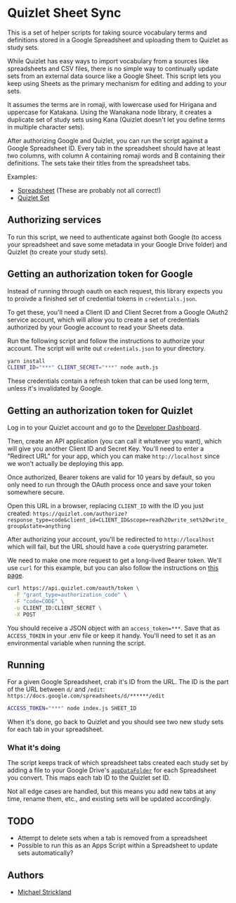 # Quizlet Sheet Sync

This is a set of helper scripts for taking source vocabulary terms and definitions stored in a Google Spreadsheet and uploading them to Quizlet as study sets.

While Quizlet has easy ways to import vocabulary from a sources like spreadsheets and CSV files, there is no simple way to continually update sets from an external data source like a Google Sheet. This script lets you keep using Sheets as the primary mechanism for editing and adding to your sets.

It assumes the terms are in romaji, with lowercase used for Hirigana and uppercase for Katakana. Using the Wanakana node library, it creates a duplicate set of study sets using Kana (Quizlet doesn't let you define terms in multiple character sets).

After authorizing Google and Quizlet, you can run the script against a Google Spreadsheet ID. Every tab in the spreadsheet should have at least two columns, with column A containing romaji words and B containing their definitions. The sets take their titles from the spreadsheet tabs.

Examples:
* [Spreadsheet](https://docs.google.com/spreadsheets/d/1icfsh65_1dCcBFHBlaISUdicT_fi7WxFvt-S5U9Ytq8/edit#gid=825944134) (These are probably not all correct!)
* [Quizlet Set](https://quizlet.com/252052538/time-kana-flash-cards/)

## Authorizing services

To run this script, we need to authenticate against both Google (to access your spreadsheet and save some metadata in your Google Drive folder) and Quizlet (to create your study sets).

## Getting an authorization token for Google

Instead of running through oauth on each request, this library expects you to proivde a finished set of credential tokens in `credentials.json`.

To get these, you'll need a Client ID and Client Secret from a Google OAuth2 service account, which will allow you to create a set of credentials authorized by your Google account to read your Sheets data.

Run the following script and follow the instructions to authorize your account. The script will write out `credentials.json` to your directory.

```bash
yarn install
CLIENT_ID="***" CLIENT_SECRET="***" node auth.js
```

These credentials contain a refresh token that can be used long term, unless it's invalidated by Google.

## Getting an authorization token for Quizlet

Log in to your Quizlet account and go to the [Developer Dashboard](https://quizlet.com/api-dashboard).

Then, create an API application (you can call it whatever you want), which will give you another Client ID and Secret Key. You'll need to enter a "Redirect URL" for your app, which you can make `http://localhost` since we won't actually be deploying this app.

Once authorized, Bearer tokens are valid for 10 years by default, so you only need to run through the OAuth process once and save your token somewhere secure.

Open this URL in a browser, replacing `CLIENT_ID` with the ID you just created: `https://quizlet.com/authorize?response_type=code&client_id=CLIENT_ID&scope=read%20write_set%20write_group&state=anything`

After authorizing your account, you'll be redirected to `http://localhost` which will fail, but the URL should have a `code` querystring parameter. 

We need to make one more request to get a long-lived Bearer token. We'll use `curl` for this example, but you can also follow the instructions on [this page](https://quizlet.com/api/2.0/docs/authorization-code-flow).

```bash
curl https://api.quizlet.com/oauth/token \
  -F "grant_type=authorization_code" \
  -F "code=CODE" \
  -u CLIENT_ID:CLIENT_SECRET \
  -X POST
```

You should receive a JSON object with an `access_token=***`. Save that as `ACCESS_TOKEN` in your .env file or keep it handy. You'll need to set it as an environmental variable when running the script.

## Running

For a given Google Spreadsheet, crab it's ID from the URL. The ID is the part of the URL between `d/` and `/edit`: `https://docs.google.com/spreadsheets/d/******/edit`

```bash
ACCESS_TOKEN="***" node index.js SHEET_ID
```

When it's done, go back to Quizlet and you should see two new study sets for each tab in your spreadsheet.

### What it's doing

The script keeps track of which spreadsheet tabs created each study set by adding a file to your Google Drive's [`appDataFolder`](https://developers.google.com/drive/v3/web/appdata) for each Spreadsheet you convert. This maps each tab ID to the Quizlet set ID.

Not all edge cases are handled, but this means you add new tabs at any time, rename them, etc., and existing sets will be updated accordingly.

## TODO
* Attempt to delete sets when a tab is removed from a spreadsheet
* Possible to run this as an Apps Script within a Spreadsheet to update sets automatically?

## Authors
* [Michael Strickland](https://twitter.com/moriogawa)

